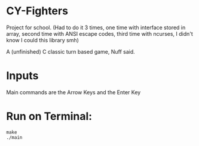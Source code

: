 # CY-Fighters

Project for school. (Had to do it 3 times, one time with interface stored in array, second time with ANSI escape codes, third time with ncurses,  I didn't know I could this library smh)

A (unfinished) C classic turn based game, Nuff said.

# Inputs

Main commands are the Arrow Keys and the Enter Key

# Run on Terminal:
```
make
./main
```

